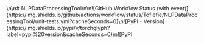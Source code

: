 <div align=\"center\">\n\n# NLPDataProcessingTool\n\n![GitHub Workflow Status (with event)](https://img.shields.io/github/actions/workflow/status/Tofiefie/NLPDataProcessingTool/unit-tests.yml?cacheSeconds=0)\n![PyPI - Version](https://img.shields.io/pypi/v/torchglyph?label=pypi%20version&cacheSeconds=0)\n![PyPI 